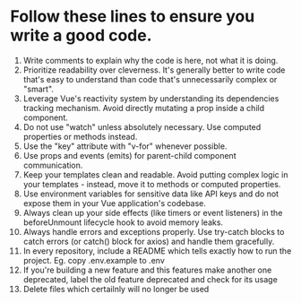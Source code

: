 # Follow these lines to ensure you write a good code.

1. Write comments to explain why the code is here, not what it is doing.
2. Prioritize readability over cleverness. It's generally better to write code that's easy to understand than code that's unnecessarily complex or "smart".
3. Leverage Vue's reactivity system by understanding its dependencies tracking mechanism. Avoid directly mutating a prop inside a child component.
4. Do not use "watch" unless absolutely necessary. Use computed properties or methods instead.
5. Use the "key" attribute with "v-for" whenever possible.
6. Use props and events (emits) for parent-child component communication.
7. Keep your templates clean and readable. Avoid putting complex logic in your templates - instead, move it to methods or computed properties.
8. Use environment variables for sensitive data like API keys and do not expose them in your Vue application's codebase.
9. Always clean up your side effects (like timers or event listeners) in the beforeUnmount lifecycle hook to avoid memory leaks.
10. Always handle errors and exceptions properly. Use try-catch blocks to catch errors (or catch() block for axios) and handle them gracefully.
11. In every repository, include a README which tells exactly how to run the project. Eg. copy .env.example to .env
12. If you're building a new feature and this features make another one deprecated, label the old feature deprecated and check for its usage
13. Delete files which certailnly will no longer be used
